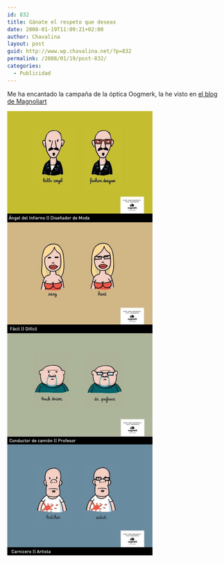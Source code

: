 ```yaml
---
id: 832
title: Gánate el respeto que deseas
date: 2008-01-19T11:09:21+02:00
author: Chavalina
layout: post
guid: http://www.wp.chavalina.net/?p=832
permalink: /2008/01/19/post-832/
categories:
  - Publicidad
---
```

Me ha encantado la campa&ntilde;a de la óptica Oogmerk, la he visto en <a href="http://blog.magnoliart.com/2008/01/17/oogmerk-ganate-el-respeto-que-deseas/" target="_blank">el blog de Magnoliart</a> 

<p class="imgcentro">
  <img src="/imagenes/fotos/oogmerk.jpg" alt="Campa&ntilde;a gráfica de la óptica Oogmerk" />
</p>